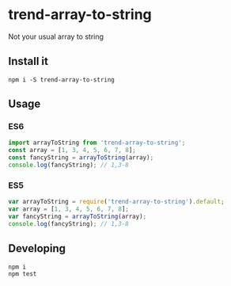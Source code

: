 # trend-array-to-string
Not your usual array to string

## Install it
```
npm i -S trend-array-to-string
```

## Usage
### ES6
```js
import arrayToString from 'trend-array-to-string';
const array = [1, 3, 4, 5, 6, 7, 8];
const fancyString = arrayToString(array);
console.log(fancyString); // 1,3-8
```
### ES5
```js
var arrayToString = require('trend-array-to-string').default;
var array = [1, 3, 4, 5, 6, 7, 8];
var fancyString = arrayToString(array);
console.log(fancyString); // 1,3-8
```


## Developing
```
npm i
npm test
```
